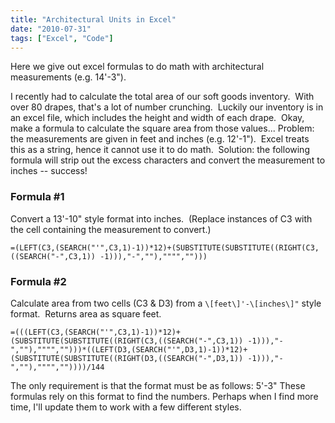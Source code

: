 ```yaml
---
title: "Architectural Units in Excel"
date: "2010-07-31"
tags: ["Excel", "Code"]
---
```


Here we give out excel formulas to do math with architectural measurements (e.g. 14'-3").

I recently had to calculate the total area of our soft goods inventory.  With over 80 drapes, that's a lot of number crunching.  Luckily our inventory is in an excel file, which includes the height and width of each drape.  Okay, make a formula to calculate the square area from those values... Problem: the measurements are given in feet and inches (e.g. 12'-1").  Excel treats this as a string, hence it cannot use it to do math.  Solution: the following formula will strip out the excess characters and convert the measurement to inches -- success!

### Formula #1

Convert a 13'-10" style format into inches.  (Replace instances of C3 with the cell containing the measurement to convert.)

    =(LEFT(C3,(SEARCH("'",C3,1)-1))*12)+(SUBSTITUTE(SUBSTITUTE((RIGHT(C3,((SEARCH("-",C3,1)) -1))),"-",""),"""","")))

### Formula #2

Calculate area from two cells (C3 & D3) from a ```\[feet\]'-\[inches\]"``` style format.  Returns area as square feet.

    =(((LEFT(C3,(SEARCH("'",C3,1)-1))*12)+(SUBSTITUTE(SUBSTITUTE((RIGHT(C3,((SEARCH("-",C3,1)) -1))),"-",""),"""","")))*((LEFT(D3,(SEARCH("'",D3,1)-1))*12)+(SUBSTITUTE(SUBSTITUTE((RIGHT(D3,((SEARCH("-",D3,1)) -1))),"-",""),"""",""))))/144

The only requirement is that the format must be as follows: 5'-3" These formulas rely on this format to find the numbers. Perhaps when I find more time, I'll update them to work with a few different styles.
